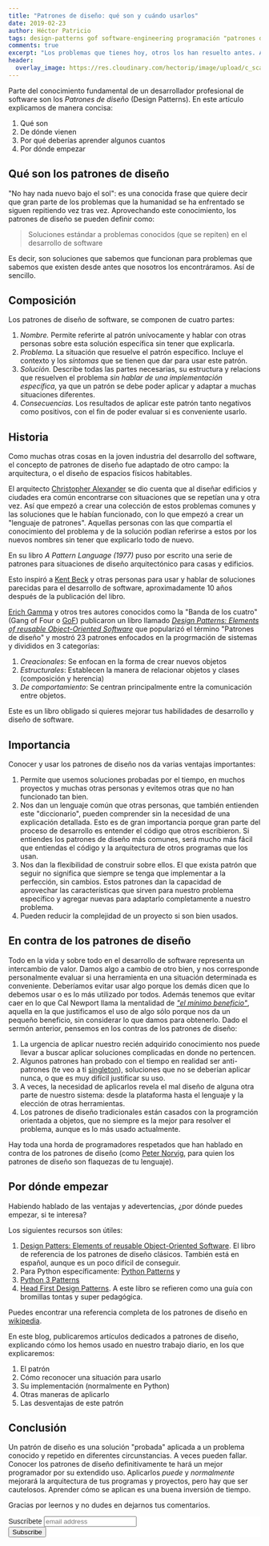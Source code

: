 ```yaml
---
title: "Patrones de diseño: qué son y cuándo usarlos"
date: 2019-02-23
author: Héctor Patricio
tags: design-patterns gof software-engineering programación "patrones de diseño"
comments: true
excerpt: "Los problemas que tienes hoy, otros los han resuelto antes. Aplica soluciones probadas a problemas que se repiten vez tras vez."
header:
  overlay_image: https://res.cloudinary.com/hectorip/image/upload/c_scale,w_1200/v1550984806/scott-webb-16566-unsplash_kyeizc.jpg
---
```


Parte del conocimiento fundamental de un desarrollador profesional de software son los *Patrones de diseño* (Design Patterns). En este artículo explicamos de manera concisa:

1. Qué son
2. De dónde vienen
3. Por qué deberías aprender algunos cuantos
4. Por dónde empezar

## Qué son los patrones de diseño

"No hay nada nuevo bajo el sol": es una conocida frase que quiere decir que gran parte de los
problemas que la humanidad se ha enfrentado se siguen repitiendo vez tras vez. Aprovechando este conocimiento, los patrones de diseño se pueden definir como:

> Soluciones estándar a problemas conocidos (que se repiten) en el desarrollo de software

Es decir, son soluciones que sabemos que funcionan para problemas que sabemos que existen desde antes que nosotros los encontráramos. Así de sencillo.

## Composición

Los patrones de diseño de software, se componen de cuatro partes: 

1. *Nombre.* Permite referirte al patrón unívocamente y hablar con otras personas sobre esta solución específica sin tener que explicarla.
2. *Problema.* La situación que resuelve el patrón específico. Incluye el contexto y los _síntomas_ que se tienen que dar para usar este patrón.
3. *Solución.* Describe todas las partes necesarias, su estructura y relacions que resuelven el problema _sin hablar de una implementación específica_, ya que un patrón se debe poder aplicar y adaptar a muchas situaciones diferentes.
4. *Consecuencias.* Los resultados de aplicar este patrón tanto negativos como positivos, con el fin de poder evaluar si es conveniente usarlo.

## Historia

Como muchas otras cosas en la joven industria del desarrollo del software, el concepto de patrones de diseño
fue adaptado de otro campo: la arquitectura, o el diseño de espacios físicos habitables.

El arquitecto [Christopher Alexander](https://en.wikipedia.org/wiki/Christopher_Alexander) se dio cuenta que al diseñar edificios y
ciudades era común encontrarse con situaciones que se repetían una y otra vez. Así que empezó a crear una colección de estos problemas
comunes y las soluciones que le habían funcionado, con lo que empezó a crear un "lenguaje de patrones". Aquellas personas
con las que compartía el conocimiento del problema y de la solución podían referirse a estos
por los nuevos nombres sin tener que explicarlo todo de nuevo.

En su libro _A Pattern Language (1977)_ puso por escrito una serie de patrones para situaciones
de diseño arquitectónico para casas y edificios.

Esto inspiró a [Kent Beck](https://en.wikipedia.org/wiki/Kent_Beck) y otras personas para usar
y hablar de soluciones parecidas para el desarrollo de software, aproximadamente 10 años
después de la publicación del libro.

[Erich Gamma](https://en.wikipedia.org/wiki/Erich_Gamma) y otros tres autores conocidos como la "Banda de los cuatro"(Gang of Four o [GoF](http://wiki.c2.com/?GangOfFour)) publicaron un libro
llamado _[Design Patterns: Elements of reusable Object-Oriented Software](http://wiki.c2.com/?DesignPatternsBook)_ que popularizó el término "Patrones de diseño" y mostró 23 patrones enfocados en la progrmación de sistemas y divididos en 3 categorías:

1. *Creacionales*: Se enfocan en la forma de crear nuevos objetos
2. *Estructurales*: Establecen la manera de relacionar objetos y clases (composición y herencia)
3. *De comportamiento*: Se centran principalmente entre la comunicación entre objetos.

Este es un libro obligado si quieres mejorar tus habilidades de desarrollo y diseño de software.

## Importancia

Conocer y usar los patrones de diseño nos da varias ventajas importantes:

1. Permite que usemos soluciones probadas por el tiempo, en muchos proyectos y muchas otras personas y evitemos otras que no han funcionado tan bien.
2. Nos dan un lenguaje común que otras personas, que también entienden este "diccionario", pueden comprender sin la necesidad de una explicación detallada. Esto es de gran importancia porque gran parte del proceso de desarrollo es entender el código que otros escribieron. Si entiendes los patrones de diseño más comunes, será mucho más fácil que entiendas el código y la arquitectura de otros programas que los usan.
3. Nos dan la flexibilidad de construir sobre ellos. El que exista patrón que seguir no significa que siempre se tenga que implementar a la perfección, sin cambios. Estos patrones dan la capacidad de aprovechar las características que sirven para nuestro problema específico y agregar nuevas para adaptarlo completamente a nuestro problema.
4. Pueden reducir la complejidad de un proyecto si son bien usados.


## En contra de los patrones de diseño

Todo en la vida y sobre todo en el desarrollo de software representa un intercambio de valor. Damos algo a cambio de otro bien, y nos corresponde personalmente evaluar si una herramienta en una situación determinada es conveniente. Deberíamos evitar usar algo porque los demás dicen que lo debemos usar o es lo más utilizado por todos. Además tenemos que evitar caer en lo que Cal Newport llama la mentalidad de _["el mínimo beneficio"](http://www.helwyssocietyforum.com/the-any-benefit-mentality/)_, aquella en la que justificamos el uso de algo sólo porque nos da un pequeño beneficio, sin considerar lo que damos para obtenerlo. Dado el sermón anterior, pensemos en los contras de los patrones de diseño:

1. La urgencia de aplicar nuestro recién adquirido conocimiento nos puede llevar a buscar aplicar soluciones complicadas en donde no pertencen.
2. Algunos patrones han probado con el tiempo en realidad ser anti-patrones (te veo a ti [singleton](https://stackoverflow.com/questions/12755539/why-is-singleton-considered-an-anti-pattern)), soluciones que no se deberían aplicar nunca, o que es muy difícil justificar su uso.
3. A veces, la necesidad de aplicarlos revela el mal diseño de alguna otra parte de nuestro sistema: desde la plataforma hasta el lenguaje y la elección de otras herramientas.
4. Los patrones de diseño tradicionales están casados con la programción orientada a objetos, que no siempre es la mejor para resolver el problema, aunque es lo más usado actualmente.

Hay toda una horda de programadores respetados que han hablado en contra de los patrones de diseño (como [Peter Norvig](http://norvig.com/design-patterns/design-patterns.pdf), para quien los patrones de diseño son flaquezas de tu lenguaje).

## Por dónde empezar

Habiendo hablado de las ventajas y adevertencias, ¿por dónde puedes empezar, si te interesa?

Los siguientes recursos son útiles:

1. [Design Patters: Elements of reusable Object-Oriented Software](https://www.amazon.com/Design-Patterns-Object-Oriented-Addison-Wesley-Professional-ebook/dp/B000SEIBB8). El libro de referencia de los patrones de diseño clásicos. También está en español, aunque es un poco difícil de conseguir.
2. Para Python específicamente: [Python Patterns](https://github.com/faif/python-patterns) y 
3. [Python 3 Patterns](https://python-3-patterns-idioms-test.readthedocs.io/en/latest/index.html)
4. [Head First Design Patterns](https://www.amazon.com/Head-First-Design-Patterns-Brain-Friendly/dp/0596007124). A este libro se refieren como una guía con bromillas tontas y super pedagógica.

Puedes encontrar una referencia completa de los patrones de diseño en [wikipedia](https://es.wikipedia.org/wiki/Patr%C3%B3n_de_dise%C3%B1o).

En este blog, publicaremos artículos dedicados a patrones de diseño, explicando cómo los hemos usado en nuestro trabajo diario, en los que explicaremos:

1. El patrón
2. Cómo reconocer una situación para usarlo
3. Su implementación (normalmente en Python)
4. Otras maneras de aplicarlo
5. Las desventajas de este patrón

## Conclusión

Un patrón de diseño es una solución "probada" aplicada a un problema conocido y repetido en diferentes circunstancias. A veces pueden fallar.
Conocer los patrones de diseño definitivamente te hará un mejor programador por su extendido uso. Aplicarlos _puede_ y _normalmente_ mejorará la arquitectura de tus programas y proyectos, pero hay que ser cautelosos. Aprender cómo se aplican es una buena inversión de tiempo.

Gracias por leernos y no dudes en dejarnos tus comentarios.

<!-- Begin Mailchimp Signup Form -->
<link href="//cdn-images.mailchimp.com/embedcode/slim-10_7.css" rel="stylesheet" type="text/css">
<style type="text/css">
	#mc_embed_signup{background:#fff; clear:left; font:14px Helvetica,Arial,sans-serif;}
	/* Add your own Mailchimp form style overrides in your site stylesheet or in this style block.
	   We recommend moving this block and the preceding CSS link to the HEAD of your HTML file. */
</style>
<div id="mc_embed_signup">
<form action="https://thedojo.us20.list-manage.com/subscribe/post?u=8e502c6ff53aacad881b3629d&amp;id=c9486cf5f1" method="post" id="mc-embedded-subscribe-form" name="mc-embedded-subscribe-form" class="validate" target="_blank" novalidate>
    <div id="mc_embed_signup_scroll">
	<label for="mce-EMAIL">Suscríbete</label>
	<input type="email" value="" name="EMAIL" class="email" id="mce-EMAIL" placeholder="email address" required>
    <!-- real people should not fill this in and expect good things - do not remove this or risk form bot signups-->
    <div style="position: absolute; left: -5000px;" aria-hidden="true"><input type="text" name="b_8e502c6ff53aacad881b3629d_c9486cf5f1" tabindex="-1" value=""></div>
    <div class="clear"><input type="submit" value="Subscribe" name="subscribe" id="mc-embedded-subscribe" class="button"></div>
    </div>
</form>
</div>

<!--End mc_embed_signup-->